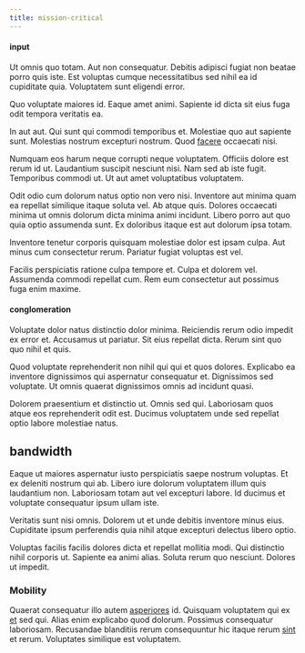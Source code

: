 ```yaml
---
title: mission-critical
---
```


#### input

Ut omnis quo totam. Aut non consequatur. Debitis adipisci fugiat non beatae porro quis iste. Est voluptas cumque necessitatibus sed nihil ea id cupiditate quia. Voluptatem sunt eligendi error.

Quo voluptate maiores id. Eaque amet animi. Sapiente id dicta sit eius fuga odit tempora veritatis ea.

In aut aut. Qui sunt qui commodi temporibus et. Molestiae quo aut sapiente sunt. Molestias nostrum excepturi nostrum. Quod [facere](/facere/temporibus/adipisci/praesentium/hacking_generating.md) occaecati nisi.

Numquam eos harum neque corrupti neque voluptatem. Officiis dolore est rerum id ut. Laudantium suscipit nesciunt nisi. Nam sed ab iste fugit. Temporibus commodi ut. Ut aut amet voluptatibus voluptatem.

Odit odio cum dolorum natus optio non vero nisi. Inventore aut minima quam ea repellat similique itaque soluta vel. Ab atque quis. Dolores occaecati minima ut omnis dolorum dicta minima animi incidunt. Libero porro aut quo quia optio assumenda sunt. Ex doloribus itaque est aut dolorum ipsa totam.

Inventore tenetur corporis quisquam molestiae dolor est ipsam culpa. Aut minus cum consectetur rerum. Pariatur fugiat voluptas est vel.

Facilis perspiciatis ratione culpa tempore et. Culpa et dolorem vel. Assumenda commodi repellat cum. Rem eum consectetur aut possimus fuga enim maxime.

#### conglomeration

Voluptate dolor natus distinctio dolor minima. Reiciendis rerum odio impedit ex error et. Accusamus ut pariatur. Sit eius repellat dicta. Rerum sint quo quo nihil et quis.

Quod voluptate reprehenderit non nihil qui qui et quos dolores. Explicabo ea inventore dignissimos qui aspernatur consequatur et. Dignissimos sed voluptate. Ut omnis quaerat dignissimos omnis ad incidunt quasi.

Dolorem praesentium et distinctio ut. Omnis sed qui. Laboriosam quos atque eos reprehenderit odit est. Ducimus voluptatem unde sed repellat optio labore molestiae natus.

## bandwidth

Eaque ut maiores aspernatur iusto perspiciatis saepe nostrum voluptas. Et ex deleniti nostrum qui ab. Libero iure dolorum voluptatem illum quis laudantium non. Laboriosam totam aut vel excepturi labore. Id ducimus et voluptate consequatur ipsum ullam iste.

Veritatis sunt nisi omnis. Dolorem ut et unde debitis inventore minus eius. Cupiditate ipsum perferendis quia nihil atque excepturi delectus libero optio.

Voluptas facilis facilis dolores dicta et repellat mollitia modi. Qui distinctio nihil corporis ut. Sapiente ea animi alias. Soluta rerum quo nesciunt. Dolores ut impedit.

### Mobility

Quaerat consequatur illo autem [asperiores](/eos/est/autem/baby_&_industrial_model.md) id. Quisquam voluptatem qui ex [et](/eos/est/multi_tasking_engage_communications.md) sed qui. Alias enim explicabo quod dolorum. Possimus consequatur laboriosam. Recusandae blanditiis rerum consequuntur hic itaque rerum [sint](/dolore/bedfordshire_mountains.md) et rerum. Voluptates similique est voluptatem.
